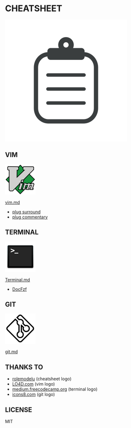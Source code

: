 # CHEATSHEET
![cheatsheet](./img/cheatsheet.svg)

## VIM
![vim logo](./img/vim.png)

[vim.md](./vim.md)
* [plug surround](./plug_surround.md)
* [plug commentary](./plug_commentary.md)


## TERMINAL
![terminal logo](./img/terminal.png)

[Terminal.md](./terminal.md)
* [DocFzf](./docFzf.md)


## GIT
![git logo](./img/git.png)

[git.md](./git.md)


## THANKS TO
* [rolemodelu](http://rolemodelu.com) (cheatsheet logo)
* [LO4D.com](lo4d.com) (vim logo)
* [medium.freecodecamp.org](medium.freecodecamp.org/) (terminal logo)
* [icons8.com](icons8.com) (git logo)

## LICENSE
MIT
